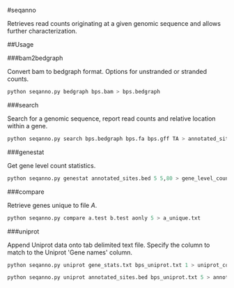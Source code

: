 #seqanno

Retrieves read counts originating at a given genomic sequence and allows further characterization. 

##Usage

###bam2bedgraph

Convert bam to bedgraph format. Options for unstranded or stranded counts.

```python
python seqanno.py bedgraph bps.bam > bps.bedgraph
```

###search

Search for a genomic sequence, report read counts and relative location within a
gene.

```python
python seqanno.py search bps.bedgraph bps.fa bps.gff TA > annotated_sites.bed
```

###genestat

Get gene level count statistics.

```python
python seqanno.py genestat annotated_sites.bed 5 5,80 > gene_level_counts.txt
```

###compare

Retrieve genes unique to file _A_.

```python
python seqanno.py compare a.test b.test aonly 5 > a_unique.txt
```

###uniprot

Append Uniprot data onto tab delimited text file. Specify the column to match to
the Uniprot 'Gene names' column.

```python
python seqanno.py uniprot gene_stats.txt bps_uniprot.txt 1 > uniprot_columns_appended.txt

python seqanno.py uniprot annotated_sites.bed bps_uniprot.txt 5 > annotated_sites_with_uniprot.txt
```